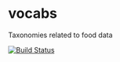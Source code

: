 # vocabs
Taxonomies related to food data

[![Build Status](https://travis-ci.org/openfooddata/vocab.svg?branch=master)](https://travis-ci.org/openfooddata/vocab)